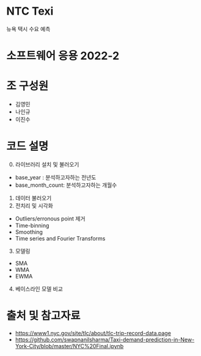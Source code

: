 # NTC Texi

뉴욕 택시 수요 예측

# 소프트웨어 응용 2022-2

# 조 구성원

- 김영민
- 나인규
- 이진수

# 코드 설명

0. 라이브러리 설치 및 불러오기

- base_year : 분석하고자하는 전년도
- base_month_count: 분석하고자하는 개월수

1. 데이터 불러오기
2. 전치리 및 시각화

- Outliers/erronous point 제거
- Time-binning
- Smoothing
- Time series and Fourier Transforms

3. 모델링

- SMA
- WMA
- EWMA

4. 베이스라인 모델 비교

# 출처 및 참고자료

- https://www1.nyc.gov/site/tlc/about/tlc-trip-record-data.page
- https://github.com/swapnanilsharma/Taxi-demand-prediction-in-New-York-City/blob/master/NYC%20Final.ipynb

